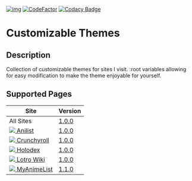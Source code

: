 [![img](https://img.shields.io/github/issues/jaxellis/Customizable-Themes.svg?style=flat-square&logo=github&logoColor=white)](https://github.com/jaxellis/Customizable-Themes/issues)
[![CodeFactor](https://www.codefactor.io/repository/github/jaxellis/Customizable-Themes/badge)](https://www.codefactor.io/repository/github/jaxellis/Customizable-Themes)
[![Codacy Badge](https://app.codacy.com/project/badge/Grade/ee8135a888ba4d6c80c52de53e22e5b6)](https://www.codacy.com/gh/jaxellis/Customizable-Themes/dashboard?utm_source=github.com&utm_medium=referral&utm_content=jaxellis/Customizable-Themes&utm_campaign=Badge_Grade)

# Customizable Themes

## Description

Collection of customizable themes for sites I visit. :root variables allowing for easy modification to make the theme enjoyable for yourself.

## Supported Pages

<!--pages-->
<table>
	<thead>
		<tr>
			<th>Site</th>
			<th>Version</th>
		</tr>
	</thead>
	<tbody>
		<tr>
			<td>
				<div title="Generic CSS to use for ALL sites."> All Sites</div>
			</td>
			<td>
				<a href="https://github.com/jaxellis/Customizable-Themes/tree/main/themes/all_sites/"> 1.0.0</a>
			</td>
		</tr>
		<tr>
			<td>
				<a href="https://anilist.co/">
					<img src="https://www.google.com/s2/favicons?domain=anilist.co/"> Anilist</a>
				</td>
				<td>
					<a href="https://github.com/jaxellis/Customizable-Themes/tree/main/themes/anilist.co/"> 1.0.0</a>
				</td>
			</tr>
			<tr>
				<td>
					<a href="https://www.crunchyroll.com/">
						<img src="https://www.google.com/s2/favicons?domain=crunchyroll.com"/> Crunchyroll</a>
				</td>
				<td>
					<a href="https://github.com/jaxellis/Customizable-Themes/tree/main/themes/crunchyroll.com/"> 1.0.0</a>
				</td>
			</tr>
			<tr>
				<td>
					<a href="https://holodex.net/">
						<img src="https://www.google.com/s2/favicons?domain=holodex.net"/> Holodex</a>
				</td>
				<td>
					<a href="https://github.com/jaxellis/Customizable-Themes/tree/main/themes/holodex.net/"> 1.0.0</a>
				</td>
			</tr>
			<tr>
				<td>
					<a href="https://lotro-wiki.com/">
						<img src="https://www.google.com/s2/favicons?domain=lotro-wiki.com"/> Lotro Wiki</a>
				</td>
				<td>
					<a href="https://github.com/jaxellis/Customizable-Themes/tree/main/themes/lotro-wiki.com/"> 1.0.0</a>
				</td>
			</tr>
			<tr>
				<td>
					<a href="https://myanimelist.net/">
						<img src="https://www.google.com/s2/favicons?domain=myanimelist.net"/> MyAnimeList</a>
				</td>
				<td>
					<a href="https://github.com/jaxellis/Customizable-Themes/tree/main/themes/myanimelist.net/"> 1.1.0</a>
				</td>
			</tr>
		</tbody>
	</table>

  <!--/pages-->
